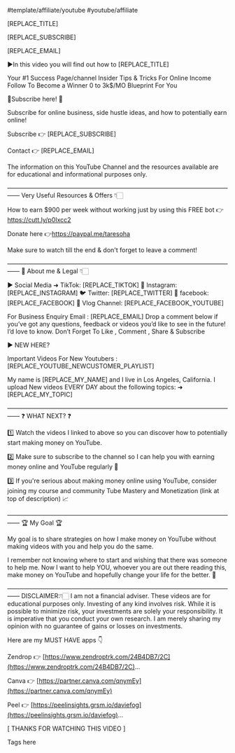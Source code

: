 #template/affiliate/youtube #youtube/affiliate


[REPLACE_TITLE]

[REPLACE_SUBSCRIBE]

[REPLACE_EMAIL]

►In this video you will find out how to [REPLACE_TITLE]

  

Your #1 Success Page/channel Insider Tips & Tricks For Online Income Follow To Become a Winner 0 to 3k$/MO Blueprint For You

  

🔔Subscribe here! 🔔

  

Subscribe for online business, side hustle ideas, and how to potentially earn online!

  

Subscribe 👉 [REPLACE_SUBSCRIBE]

  

Contact 👉 [REPLACE_EMAIL]

  

The information on this YouTube Channel and the resources available are for educational and informational purposes only.

  

—————————————————————————————————————— Very Useful Resources & Offers 👇🏻

  

How to earn $900 per week without working just by using this FREE bot 👉https://cutt.ly/p0Ixcc2

  

Donate here 👉https://paypal.me/taresoha

  

Make sure to watch till the end & don't forget to leave a comment!

  

—————————————————————————————————————— 👨 About me & Legal 👇🏻

  

► Social Media ➜ TikTok: [REPLACE_TIKTOK] 📸 Instagram: [REPLACE_INSTAGRAM] 🐦 Twitter: [REPLACE_TWITTER] 🚀 facebook: [REPLACE_FACEBOOK] 🎦 Vlog Channel: [REPLACE_FACEBOOK_YOUTUBE]

  

For Business Enquiry Email : [REPLACE_EMAIL] Drop a comment below if you’ve got any questions, feedback or videos you’d like to see in the future! I’d love to know. Don’t Forget To Like , Comment , Share & Subscribe

  

► NEW HERE?

  

Important Videos For New Youtubers : [REPLACE_YOUTUBE_NEWCUSTOMER_PLAYLIST]

  

My name is [REPLACE_MY_NAME] and I live in Los Angeles, California. I upload New videos EVERY DAY about the following topics: ➜ [REPLACE_MY_TOPIC]

  

—————————————————————————————————————— ❓ WHAT NEXT? ❓

  

1️⃣ Watch the videos I linked to above so you can discover how to potentially start making money on YouTube.

  

2️⃣ Make sure to subscribe to the channel so I can help you with earning money online and YouTube regularly 🔔

  

3️⃣ If you're serious about making money online using YouTube, consider joining my course and community Tube Mastery and Monetization (link at top of description) 📈

  

—————————————————————————————————————— 🏆 My Goal 🏆

  

My goal is to share strategies on how I make money on YouTube without making videos with you and help you do the same.

  

I remember not knowing where to start and wishing that there was someone to help me. Now I want to help YOU, whoever you are out there reading this, make money on YouTube and hopefully change your life for the better. 🚀

  

—————————————————————————————————————— DISCLAIMER:👇🏻 I am not a financial adviser. These videos are for educational purposes only. Investing of any kind involves risk. While it is possible to minimize risk, your investments are solely your responsibility. It is imperative that you conduct your own research. I am merely sharing my opinion with no guarantee of gains or losses on investments.

  

Here are my MUST HAVE apps 👇

  

Zendrop 👉 [https://www.zendroptrk.com/24B4DB7/2C](https://www.zendroptrk.com/24B4DB7/2C)...

  

Canva 👉 [https://partner.canva.com/qnymEy](https://partner.canva.com/qnymEy)

  

Peel 👉 [https://peelinsights.grsm.io/daviefog](https://peelinsights.grsm.io/daviefog)...

  

[ THANKS FOR WATCHING THIS VIDEO ]

Tags here 